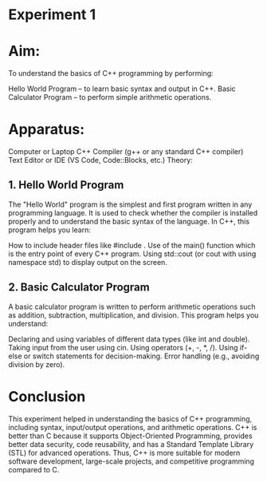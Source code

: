 # Experiment 1
# Aim:
To understand the basics of C++ programming by performing:

Hello World Program – to learn basic syntax and output in C++.
Basic Calculator Program – to perform simple arithmetic operations.
# Apparatus:
Computer or Laptop
C++ Compiler (g++ or any standard C++ compiler)
Text Editor or IDE (VS Code, Code::Blocks, etc.)
Theory:
## 1. Hello World Program
The "Hello World" program is the simplest and first program written in any programming language. It is used to check whether the compiler is installed properly and to understand the basic syntax of the language. In C++, this program helps you learn:

How to include header files like #include <iostream>.
Use of the main() function which is the entry point of every C++ program.
Using std::cout (or cout with using namespace std) to display output on the screen.
## 2. Basic Calculator Program
A basic calculator program is written to perform arithmetic operations such as addition, subtraction, multiplication, and division. This program helps you understand:

Declaring and using variables of different data types (like int and double).
Taking input from the user using cin.
Using operators (+, -, *, /).
Using if-else or switch statements for decision-making.
Error handling (e.g., avoiding division by zero).

# Conclusion
This experiment helped in understanding the basics of C++ programming, including syntax, input/output operations, and arithmetic operations. C++ is better than C because it supports Object-Oriented Programming, provides better data security, code reusability, and has a Standard Template Library (STL) for advanced operations. Thus, C++ is more suitable for modern software development, large-scale projects, and competitive programming compared to C.
